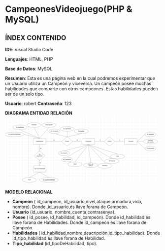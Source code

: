 
# CampeonesVideojuego(PHP & MySQL)

## ÍNDEX CONTENIDO

**IDE**: Visual Studio Code

**Lenguajes**: HTML, PHP

**Base de Datos**: MySQL

**Resumen**: Esta es una página web en la cual podremos experimentar que un Usuario utiliza un Campeón y viceversa. Un campeón posee muchas habilidades que comparte con otros campeones. Estas habilidades pueden ser de un solo tipo.

**Usuario**: robert
**Contraseña**: 123

**DIAGRAMA ENTIDAD RELACIÓN**
![Diagrama de clases](diagrama_E-R.png)

**MODELO RELACIONAL**
- **Campeón** ( id_campeon, id_usuario,nivel,ataque,armadura,vida, nombre).
Donde ,id_usuario,és llave forana de Campeón.
- **Usuario** (id_usuario, nombre_cuenta,contrasenya).
- **Posee** ( id_posee, id_habilidad, id_campeón).
Donde id_habilidad és llave forana de Habilidades.
Donde id_campeón és llave forana de Campeón.
- **Habilidades** ( id_habilidad,nombre,descripción,id_tipo_habilidad).
Donde id_tipo_habilidad és llave forana de Habilidad.
- **Tipo_habilidad** (id_tipoDeHabilidad, tipo).
